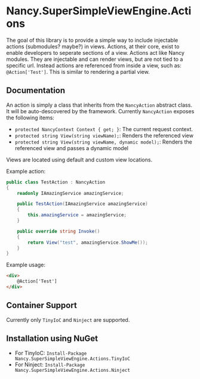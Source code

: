 # Nancy.SuperSimpleViewEngine.Actions
The goal of this library is to provide a simple way to include injectable actions (submodules? maybe?) in views. Actions, at their core, exist to enable developers to seperate sections of a view. Actions act like Nancy modules. They are injectable and can render views, but are not tied to a specific url. Instead actions are referenced from inside a view, such as:
`@Action['Test']`. This is similar to rendering a partial view.

## Documentation
An action is simply a class that inherits from the `NancyAction` abstract class. It will be auto-descovered by the framework.
Currently `NancyAction` exposes the following items:
* `protected NancyContext Context { get; }`: The current request context.
* `protected string View(string viewName);`: Renders the referenced view
* `protected string View(string viewName, dynamic model);`: Renders the referenced view and passes a dynamic model

Views are located using default and custom view locations.

Example action:
```csharp
public class TestAction : NancyAction
{
    readonly IAmazingService amazingService;

    public TestAction(IAmazingService amazingService)
    {
        this.amazingService = amazingService;
    }

    public override string Invoke()
    {
        return View("test", amazingService.ShowMe());
    }
}
```

Example usage:
```html
<div>
	@Action['Test']
</div>
```

## Container Support
Currently only `TinyIoC` and `Ninject` are supported.

## Installation using NuGet
* For TinyIoC: `Install-Package Nancy.SuperSimpleViewEngine.Actions.TinyIoC`
* For Ninject: `Install-Package Nancy.SuperSimpleViewEngine.Actions.Ninject`
